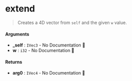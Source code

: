 # extend

>  Creates a 4D vector from `self` and the given `w` value.

#### Arguments

- **\_self** : `IVec3` \- No Documentation 🚧
- **w** : `i32` \- No Documentation 🚧

#### Returns

- **arg0** : `IVec4` \- No Documentation 🚧